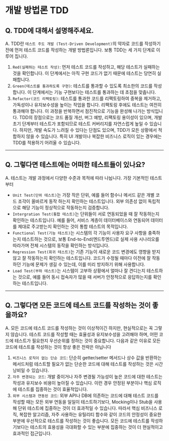 # 개발  방법론 TDD

## **Q. TDD에 대해서 설명해주세요.**

A. TDD란 `테스트 주도 개발 (Test-Driven Development)`의 약자로 코드를 작성하기 전에 먼저 테스트 코드를 작성하는 개발 방법론입니다. 보통 TDD는 세 가지 단계로 이루어 집니다.

1. `Red(실패하는 테스트 작성)`: 먼저 테스트 코드를 작성하고, 해당 테스트가 실패하는 것을 확인합니다. 이 단계에서는 아직 구현 코드가 없기 때문에 테스트는 당연히 실패합니다.
2. `Green(테스트를 통과하도록 구현)`: 테스트를 통과할 수 있도록 최소한의 코드를 작성합니다. 이 단계에서는 기능 구현보다는 테스트를 통과하는 데 초점을 맞춥니다.
3. `Refactor(코드 리팩토링)`: 테스트를 통과한 코드를 리팩토링하여 중복을 제거하고, 가독성이나 유지보수성을 높이는 작업을 합니다. 리팩토링 후에도 테스트는 여전히 통과해야 합니다. 이 과정을 반복하면서 점진적으로 기능을 완성해 나가는 방식입니다. TDD의 장점으로는 코드 품질 개선, 버그 예방, 리팩토링 용이성이 있으며, 개발 초기 단계부터 테스트가 포함되므로 테스트 커버리지를 자연스럽게 높일 수 있습니다. 하지만, 개발 속도가 느려질 수 있다는 단점도 있으며, TDD가 모든 상황에서 적합하지 않을 수 있습니다. 특히 UI 개발이나 복잡한 비즈니스 로직이 있는 경우에는 TDD를 적용하기 어려울 수 있습니다.

***

## **Q. 그렇다면 테스트에는 어떠한 테스트들이 있나요?**

A. 테스트는 개발 과정에서 다양한 수준과 목적에 따라 나뉩니다. 가장 기본적인 테스트부터

* `Unit Test(단위 테스트)`는 가장 작은 단위, 예를 들어 함수나 메서드 같은 개별 코드 조각이 올바르게 동작 하는지 확인하는 테스트입니다. 외부 의존성 없이 독립적으로 해당 기능이 정상적으로 작동하는지 검증합니다.
* `Intergration Test(통합 테스트)`는 단위들이 서로 연동되었을 때 잘 작동하는지 확인하는 테스트입니다. 예를 들어, 서비스 계층이 데이터베이스와 연동되어 데이터를 제대로 주고받는지 확인하는 것이 통합 테스트의 목적입니다.
* `Functional Test(기능 테스트)`는 시스템의 각 기능이 사용자 요구 사항을 충족하는지 테스트하는 것으로, 보통 End-to-End(엔드투엔드)로 실제 사용 시나리오를 따라가며 전체 시스템의 동작을 확인하는 방식입니다.
* `Regression Test(회귀 테스트)`는 기존 기능이 새로운 코드 변경에도 영향을 받지 않고 잘 작동하는지 확인하는 테스트입니다. 코드가 수정될 때마다 이전에 잘 작동하던 기능에 문제가 생길 수 있는데, 이를 미리 방지하기 위해 사용합니다.
* `Load Test(부하 테스트)`는 시스템이 고부하 상황에서 얼마나 잘 견디는지 테스트하는 것으로, 예를 들어 동시 접속자가 많을 때 서버가 안정적으로 응답하는지를 확인하는 테스트입니다.

***

## **Q. 그렇다면 모든 코드에 테스트 코드를 작성하는 것이 좋을까요?**

A. 모든 코드에 테스트 코드를 작성하는 것이 이상적이긴 하지만, 현실적으로는 꼭 그렇지 않습니다. 테스트 코드를 작성할 때는 효율성과 유지보수성을 고려해야 하며, 어떤 코드에 테스트가 필요한지 우선순위를 정하는 것이 중요합니다. 다음과 같은 이유로 모든 코드에 테스트를 작성하는 것이 항상 좋은 전략은 아닙니다

1. `비즈니스 로직이 없는 단순 코드`: 단순히 getter/setter 메서드나 상수 값을 반환하는 메서드처럼 테스트할 필요가 없는 단순한 코드에 대해 테스트를 작성하는 것은 시간 낭비일 수 있습니다.
2. `자주 변경되는 코드`: 개발 중이거나 자주 변경될 가능성이 높은 코드에 대한 테스트는 작성과 유지보수 비용이 높아질 수 있습니다. 이런 경우 안정된 부분이나 핵심 로직에 테스트를 집중하는 것이 효율적입니다.
3. `외부 시스템과 연동된 코드`: 외부 API나 DB에 의존하는 코드에 대해 테스트 코드를 작성할 때는 모든 외부 연동을 일일이 테스트하기보다, Mocking이나 Stub을 사용해 단위 테스트에 집중하는 것이 더 효과적일 수 있습니다. 따라서 핵심 비즈니스 로직, 복잡한 알고리즘, 자주 사용하는 유틸리티 함수와 같이 코드의 안정성이 중요한 부분에 우선적으로 테스트를 작성하는 것이 좋습니다. 모든 코드에 테스트를 작성하기보다는 테스트의 효용성을 극대화할 수 있는 부분에 집중하는 것이 더 현실적이고 효과적인 접근입니다.
